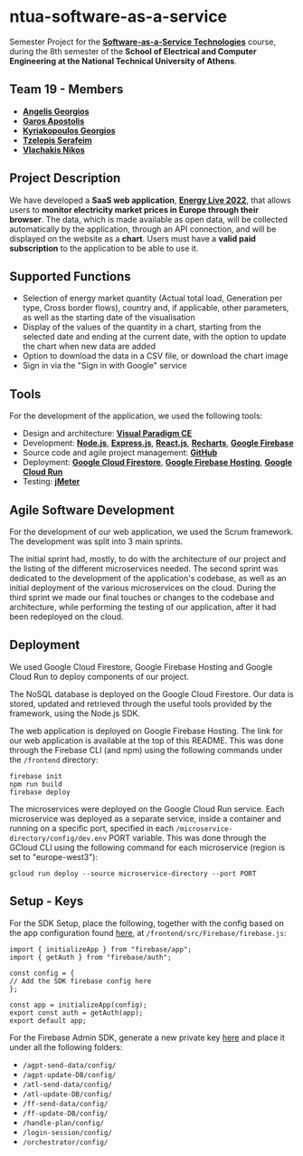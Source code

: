 # ntua-software-as-a-service

Semester Project for the [**Software-as-a-Service Technologies**](https://www.ece.ntua.gr/en/undergraduate/courses/3399) course, during the 8th semester of the **School of Electrical and Computer Engineering at the National Technical University of Athens**.

## Team 19 - Members
- [**Angelis Georgios**](https://github.com/ag-george)
- [**Garos Apostolis**](https://github.com/ApostolisGaros)
- [**Kyriakopoulos Georgios**](https://github.com/geokyr)
- [**Tzelepis Serafeim**](https://github.com/sertze)
- [**Vlachakis Nikos**](https://github.com/NikosVlachakis)


## Project Description
We have developed a **SaaS web application**, [**Energy Live 2022**](https://saas2022-19.web.app), that allows users to **monitor electricity market prices in Europe through their browser**. The data, which is made available as open data, will be collected automatically by the application, through an API connection, and will be displayed on the website as a **chart**. Users must have a **valid paid subscription** to the application to be able to use it. 

## Supported Functions
- Selection of energy market quantity (Actual total load, Generation per type, Cross border flows), country and, if applicable, other parameters, as well as the starting date of the visualisation
- Display of the values of the quantity in a chart, starting from the selected date and ending at the current date, with the option to update the chart when new data are added
- Option to download the data in a CSV file, or download the chart image
- Sign in via the "Sign in with Google" service

## Tools
For the development of the application, we used the following tools:

- Design and architecture: [**Visual Paradigm CE**](https://www.visual-paradigm.com/download/community.jsp)
- Development: [**Node.js**](https://nodejs.org/en), [**Express.js**](https://expressjs.com/), [**React.js**](https://react.dev/), [**Recharts**](https://recharts.org/en-US/), [**Google Firebase**](https://firebase.google.com/)
- Source code and agile project management: [**GitHub**](https://github.com/)
- Deployment: [**Google Cloud Firestore**](https://firebase.google.com/docs/firestore), [**Google Firebase Hosting**](https://firebase.google.com/docs/hosting), [**Google Cloud Run**](https://cloud.google.com/run)
- Testing: [**jMeter**](https://jmeter.apache.org/)

## Agile Software Development
For the development of our web application, we used the Scrum framework. The development was split into 3 main sprints.

The initial sprint had, mostly, to do with the architecture of our project and the listing of the different microservices needed. The second sprint was dedicated to the development of the application's codebase, as well as an initial deployment of the various microservices on the cloud. During the third sprint we made our final touches or changes to the codebase and architecture, while performing the testing of our application, after it had been redeployed on the cloud.

## Deployment
We used Google Cloud Firestore, Google Firebase Hosting and Google Cloud Run to deploy components of our project.

The NoSQL database is deployed on the Google Cloud Firestore. Our data is stored, updated and retrieved through the useful tools provided by the framework, using the Node.js SDK.

The web application is deployed on Google Firebase Hosting. The link for our web application is available at the top of this README. This was done through the Firebase CLI (and npm) using the following commands under the `/frontend` directory:

```
firebase init
npm run build
firebase deploy
```

The microservices were deployed on the Google Cloud Run service. Each microservice was deployed as a separate service, inside a container and running on a specific port, specified in each `/microservice-directory/config/dev.env` PORT variable. This was done through the GCloud CLI using the following command for each microservice (region is set to "europe-west3"):

```
gcloud run deploy --source microservice-directory --port PORT
```

## Setup - Keys
For the SDK Setup, place the following, together with the config based on the app configuration found [here](https://console.firebase.google.com/u/0/project/saas2022-19/settings/general/web:NmNjNTk5MDEtNThkNi00ZjBjLTg1MzEtM2FmNjdmNThhODhj), at `/frontend/src/Firebase/firebase.js`:

```
import { initializeApp } from "firebase/app";
import { getAuth } from "firebase/auth";

const config = {
// Add the SDK firebase config here
};

const app = initializeApp(config);
export const auth = getAuth(app);
export default app;
```

For the Firebase Admin SDK, generate a new private key [here](https://console.firebase.google.com/u/0/project/saas2022-19/settings/serviceaccounts/adminsdk) and place it under all the following folders:
- `/agpt-send-data/config/`
- `/agpt-update-DB/config/`
- `/atl-send-data/config/`
- `/atl-update-DB/config/`
- `/ff-send-data/config/`
- `/ff-update-DB/config/`
- `/handle-plan/config/`
- `/login-session/config/`
- `/orchestrator/config/`
